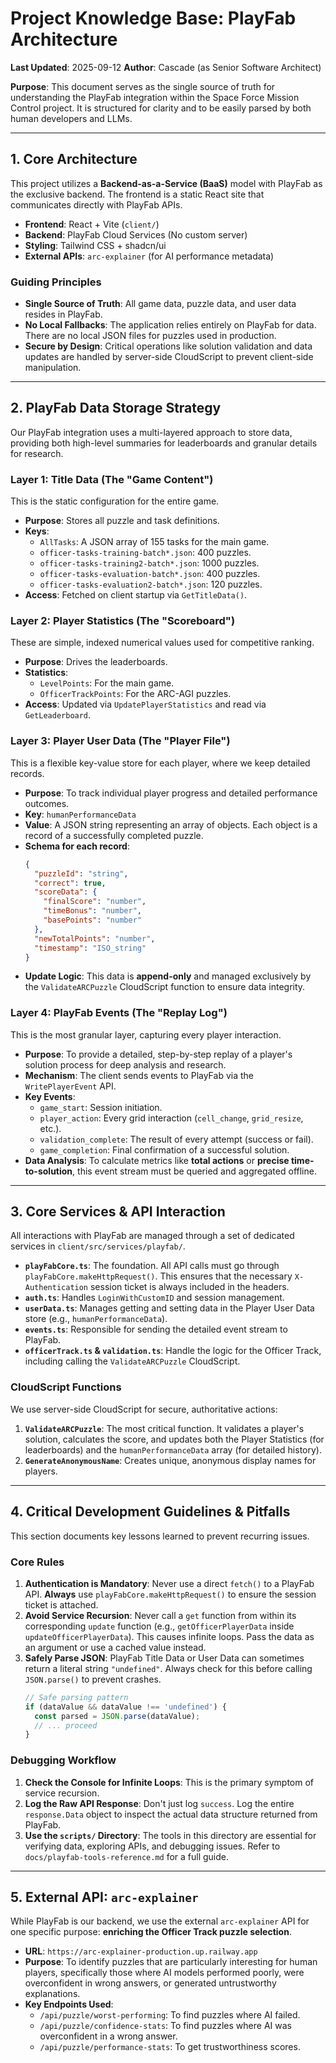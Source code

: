 # Project Knowledge Base: PlayFab Architecture

**Last Updated**: 2025-09-12
**Author**: Cascade (as Senior Software Architect)

**Purpose**: This document serves as the single source of truth for understanding the PlayFab integration within the Space Force Mission Control project. It is structured for clarity and to be easily parsed by both human developers and LLMs.

---

## 1. Core Architecture

This project utilizes a **Backend-as-a-Service (BaaS)** model with PlayFab as the exclusive backend. The frontend is a static React site that communicates directly with PlayFab APIs.

- **Frontend**: React + Vite (`client/`)
- **Backend**: PlayFab Cloud Services (No custom server)
- **Styling**: Tailwind CSS + shadcn/ui
- **External APIs**: `arc-explainer` (for AI performance metadata)

### Guiding Principles
- **Single Source of Truth**: All game data, puzzle data, and user data resides in PlayFab.
- **No Local Fallbacks**: The application relies entirely on PlayFab for data. There are no local JSON files for puzzles used in production.
- **Secure by Design**: Critical operations like solution validation and data updates are handled by server-side CloudScript to prevent client-side manipulation.

---

## 2. PlayFab Data Storage Strategy

Our PlayFab integration uses a multi-layered approach to store data, providing both high-level summaries for leaderboards and granular details for research.

### Layer 1: Title Data (The "Game Content")

This is the static configuration for the entire game.

- **Purpose**: Stores all puzzle and task definitions.
- **Keys**:
    - `AllTasks`: A JSON array of 155 tasks for the main game.
    - `officer-tasks-training-batch*.json`: 400 puzzles.
    - `officer-tasks-training2-batch*.json`: 1000 puzzles.
    - `officer-tasks-evaluation-batch*.json`: 400 puzzles.
    - `officer-tasks-evaluation2-batch*.json`: 120 puzzles.
- **Access**: Fetched on client startup via `GetTitleData()`.

### Layer 2: Player Statistics (The "Scoreboard")

These are simple, indexed numerical values used for competitive ranking.

- **Purpose**: Drives the leaderboards.
- **Statistics**:
    - `LevelPoints`: For the main game.
    - `OfficerTrackPoints`: For the ARC-AGI puzzles.
- **Access**: Updated via `UpdatePlayerStatistics` and read via `GetLeaderboard`.

### Layer 3: Player User Data (The "Player File")

This is a flexible key-value store for each player, where we keep detailed records.

- **Purpose**: To track individual player progress and detailed performance outcomes.
- **Key**: `humanPerformanceData`
- **Value**: A JSON string representing an array of objects. Each object is a record of a successfully completed puzzle.
- **Schema for each record**:
    ```json
    {
      "puzzleId": "string",
      "correct": true,
      "scoreData": {
        "finalScore": "number",
        "timeBonus": "number",
        "basePoints": "number"
      },
      "newTotalPoints": "number",
      "timestamp": "ISO_string"
    }
    ```
- **Update Logic**: This data is **append-only** and managed exclusively by the `ValidateARCPuzzle` CloudScript function to ensure data integrity.

### Layer 4: PlayFab Events (The "Replay Log")

This is the most granular layer, capturing every player interaction.

- **Purpose**: To provide a detailed, step-by-step replay of a player's solution process for deep analysis and research.
- **Mechanism**: The client sends events to PlayFab via the `WritePlayerEvent` API.
- **Key Events**:
    - `game_start`: Session initiation.
    - `player_action`: Every grid interaction (`cell_change`, `grid_resize`, etc.).
    - `validation_complete`: The result of every attempt (success or fail).
    - `game_completion`: Final confirmation of a successful solution.
- **Data Analysis**: To calculate metrics like **total actions** or **precise time-to-solution**, this event stream must be queried and aggregated offline.

---

## 3. Core Services & API Interaction

All interactions with PlayFab are managed through a set of dedicated services in `client/src/services/playfab/`.

- **`playFabCore.ts`**: The foundation. All API calls must go through `playFabCore.makeHttpRequest()`. This ensures that the necessary `X-Authentication` session ticket is always included in the headers.
- **`auth.ts`**: Handles `LoginWithCustomID` and session management.
- **`userData.ts`**: Manages getting and setting data in the Player User Data store (e.g., `humanPerformanceData`).
- **`events.ts`**: Responsible for sending the detailed event stream to PlayFab.
- **`officerTrack.ts` & `validation.ts`**: Handle the logic for the Officer Track, including calling the `ValidateARCPuzzle` CloudScript.

### CloudScript Functions

We use server-side CloudScript for secure, authoritative actions:

1.  **`ValidateARCPuzzle`**: The most critical function. It validates a player's solution, calculates the score, and updates both the Player Statistics (for leaderboards) and the `humanPerformanceData` array (for detailed history).
2.  **`GenerateAnonymousName`**: Creates unique, anonymous display names for players.

---

## 4. Critical Development Guidelines & Pitfalls

This section documents key lessons learned to prevent recurring issues.

### Core Rules
1.  **Authentication is Mandatory**: Never use a direct `fetch()` to a PlayFab API. **Always** use `playFabCore.makeHttpRequest()` to ensure the session ticket is attached.
2.  **Avoid Service Recursion**: Never call a `get` function from within its corresponding `update` function (e.g., `getOfficerPlayerData` inside `updateOfficerPlayerData`). This causes infinite loops. Pass the data as an argument or use a cached value instead.
3.  **Safely Parse JSON**: PlayFab Title Data or User Data can sometimes return a literal string `"undefined"`. Always check for this before calling `JSON.parse()` to prevent crashes.
    ```typescript
    // Safe parsing pattern
    if (dataValue && dataValue !== 'undefined') {
      const parsed = JSON.parse(dataValue);
      // ... proceed
    }
    ```

### Debugging Workflow
1.  **Check the Console for Infinite Loops**: This is the primary symptom of service recursion.
2.  **Log the Raw API Response**: Don't just log `success`. Log the entire `response.Data` object to inspect the actual data structure returned from PlayFab.
3.  **Use the `scripts/` Directory**: The tools in this directory are essential for verifying data, exploring APIs, and debugging issues. Refer to `docs/playfab-tools-reference.md` for a full guide.

---

## 5. External API: `arc-explainer`

While PlayFab is our backend, we use the external `arc-explainer` API for one specific purpose: **enriching the Officer Track puzzle selection**.

- **URL**: `https://arc-explainer-production.up.railway.app`
- **Purpose**: To identify puzzles that are particularly interesting for human players, specifically those where AI models performed poorly, were overconfident in wrong answers, or generated untrustworthy explanations.
- **Key Endpoints Used**:
    - `/api/puzzle/worst-performing`: To find puzzles where AI failed.
    - `/api/puzzle/confidence-stats`: To find puzzles where AI was overconfident in a wrong answer.
    - `/api/puzzle/performance-stats`: To get trustworthiness scores.
